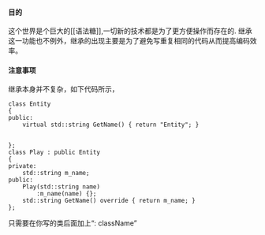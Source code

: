 #### 目的
这个世界是个巨大的[[语法糖]],一切新的技术都是为了更方便操作而存在的.
继承这一功能也不例外，继承的出现主要是为了避免写重复相同的代码从而提高编码效率。


#### 注意事项
继承本身并不复杂，如下代码所示，

```
class Entity 
{
public:
	virtual std::string GetName() { return "Entity"; }
	

};
class Play : public Entity
{
private:
	std::string m_name;
public:
	Play(std::string name) 
		:m_name(name) {};
	std::string GetName() override { return m_name; }
};
```
只需要在你写的类后面加上“:  className”